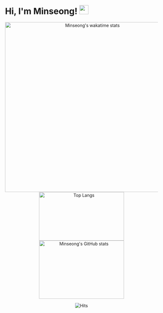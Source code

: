 
# Hi, I'm Minseong! <img src="https://raw.githubusercontent.com/MartinHeinz/MartinHeinz/master/wave.gif" width="30px">

<p align=center>
  
<img src="https://github-readme-stats.vercel.app/api/wakatime?username=mincastle98&layout=compact&theme=vue&custom_title=How Long Did I Work? 👨🏻‍💻&cache_seconds=1800" alt="Minseong's wakatime stats" width="560">
  
<img src = "https://github-readme-stats.vercel.app/api/top-langs/?username=mincastle98&layout=compact&theme=vue&card_width=250&langs_count=5" alt="Top Langs" width="280" height="160">
<img src="https://github-readme-stats.vercel.app/api?username=mincastle98&show_icons=true&&hide=stars,issues&theme=vue&hide_rank=true" alt="Minseong's GitHub stats" width="280" height="192">

</p>



<div align=center>
  
![Hits](https://hits.seeyoufarm.com/api/count/incr/badge.svg?url=https%3A%2F%2Fgithub.com%2Fmincastle98&count_bg=%2304C0D7&title_bg=%23606060&icon=macys.svg&icon_color=%23E7E7E7&title=Hits&edge_flat=false)

</div>


<!--
**mincastle98/mincastle98** is a ✨ _special_ ✨ repository because its `README.md` (this file) appears on your GitHub profile.


Here are some ideas to get you started:

- 🔭 I’m currently working on ...
- 🌱 I’m currently learning ...
- 👯 I’m looking to collaborate on ...
- 🤔 I’m looking for help with ...
- 💬 Ask me about ...
- 📫 How to reach me: ...
- 😄 Pronouns: ...
- ⚡ Fun fact: ...
-->
